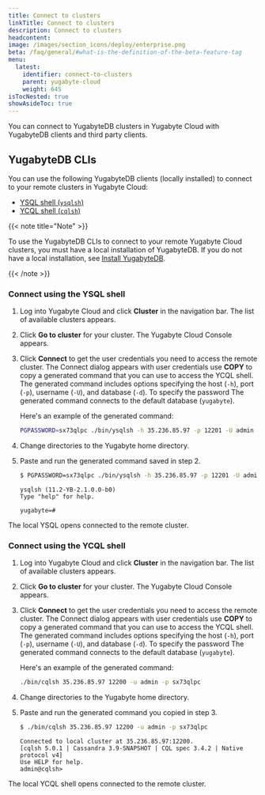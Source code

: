 ```yaml
---
title: Connect to clusters
linkTitle: Connect to clusters
description: Connect to clusters
headcontent:
image: /images/section_icons/deploy/enterprise.png
beta: /faq/general/#what-is-the-definition-of-the-beta-feature-tag
menu:
  latest:
    identifier: connect-to-clusters
    parent: yugabyte-cloud
    weight: 645
isTocNested: true
showAsideToc: true
---
```


You can connect to YugabyteDB clusters in Yugabyte Cloud with YugabyteDB clients and third party clients.

## YugabyteDB CLIs

You can use the following YugabyteDB clients (locally installed) to connect to your remote clusters in Yugabyte Cloud:

- [YSQL shell (`ysqlsh`)](../../../admin/ysqlsh/)
- [YCQL shell (`cqlsh`)](../../../admin/cqlsh/)

{{< note title="Note" >}}

To use the YugabyteDB CLIs to connect to your remote Yugabyte Cloud clusters, you must have a local installation of
YugabyteDB. If you do not have a local installation, see [Install YugabyteDB](../../../quick-start/install/).

{{< /note >}}

### Connect using the YSQL shell

1. Log into Yugabyte Cloud and click **Cluster** in the navigation bar. The list of available clusters appears.
2. Click **Go to cluster** for your cluster. The Yugabyte Cloud Console appears.
3. Click **Connect** to get the user credentials you need to access the remote cluster. The Connect dialog appears with user credentials
   use **COPY** to copy a generated command that you can use to access the YCQL shell. The generated command includes options specifying
   the host (`-h`), port (`-p`), username (`-U`), and database (`-d`). To specify the password The generated command connects to the default database (`yugabyte`).

   Here's an example of the generated command:

    ```sh
    PGPASSWORD=sx73qlpc ./bin/ysqlsh -h 35.236.85.97 -p 12201 -U admin -d yugabyte
    ```

4. Change directories to the Yugabyte home directory.
5. Paste and run the generated command saved in step 2.

    ```sh
    $ PGPASSWORD=sx73qlpc ./bin/ysqlsh -h 35.236.85.97 -p 12201 -U admin -d yugabyte
    ```

    ```
    ysqlsh (11.2-YB-2.1.0.0-b0)
    Type "help" for help.

    yugabyte=#
    ```

The local YSQL opens connected to the remote cluster.

### Connect using the YCQL shell

1. Log into Yugabyte Cloud and click **Cluster** in the navigation bar. The list of available clusters appears.
2. Click **Go to cluster** for your cluster. The Yugabyte Cloud Console appears.
3. Click **Connect** to get the user credentials you need to access the remote cluster. The Connect dialog appears with user credentials
   use **COPY** to copy a generated command that you can use to access the YCQL shell. The generated command includes options specifying
   the host (`-h`), port (`-p`), username (`-U`), and database (`-d`). To specify the password The generated command connects to the default database (`yugabyte`).

    Here's an example of the generated command:

    ```sh
    ./bin/cqlsh 35.236.85.97 12200 -u admin -p sx73qlpc
    ```

4. Change directories to the Yugabyte home directory.
5. Paste and run the generated command you copied in step 3.

    ```sh
    $ ./bin/cqlsh 35.236.85.97 12200 -u admin -p sx73qlpc
    ```

    ```
    Connected to local cluster at 35.236.85.97:12200.
    [cqlsh 5.0.1 | Cassandra 3.9-SNAPSHOT | CQL spec 3.4.2 | Native protocol v4]
    Use HELP for help.
    admin@cqlsh>
    ```

The local YCQL shell opens connected to the remote cluster.
